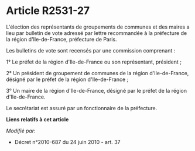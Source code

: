 # Article R2531-27

L'élection des représentants de groupements de communes et des maires a lieu par bulletin de vote adressé par lettre
recommandée à la          préfecture de la région d'Ile-de-France, préfecture de Paris. 

Les bulletins de vote sont recensés par une commission comprenant : 

1° Le préfet de la région d'Ile-de-France ou son représentant, président ; 

2° Un président de groupement de communes de la région d'Ile-de-France, désigné par le préfet de la région d'Ile-de-France ; 

3° Un maire de la région d'Ile-de-France, désigné par le préfet de la région d'Ile-de-France. 

Le secrétariat est assuré par un fonctionnaire de la préfecture.

**Liens relatifs à cet article**

_Modifié par_:

  - Décret n°2010-687 du 24 juin 2010 - art. 37
